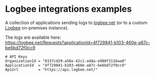 # Logbee integrations examples

A collection of applications sending logs to [logbee.net](https://kisslog.net) (or to a custom [Logbee](https://github.com/catalingavan/logBee-app) on-premises instance).

The logs are available here: <br>
https://logbee.net/Requests?applicationId=4f729841-b103-460e-a87c-be6bd72f0cc9

```
# API Keys
OrganizationId = "0337cd29-a56e-42c1-a48a-e900f3116aa8"
ApplicationId  = "4f729841-b103-460e-a87c-be6bd72f0cc9"
ApiUrl         = "https://api.logbee.net/"
```
